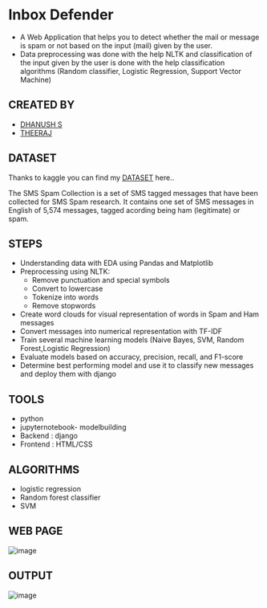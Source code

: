 
# Inbox Defender

* A Web Application that helps you to detect whether the mail or    message is spam or not based on the input (mail)
    given by the user.
* Data preprocessing was done with the help NLTK and
  classification of the input given by the user is done with the
  help classification algorithms (Random classifier, Logistic
  Regression, Support Vector Machine)
## CREATED BY

- [DHANUSH S](https://www.linkedin.com/in/dhanush-s-47b499240)
- [THEERAJ ](https://github.com/TheerajSubhakaarAS)
## DATASET
Thanks to kaggle you can find my [DATASET](https://www.kaggle.com/datasets/uciml/sms-spam-collection-dataset) here..

The SMS Spam Collection is a set of SMS tagged messages that have been collected for SMS Spam research. It contains one set of SMS messages in English of 5,574 messages, tagged acording being ham (legitimate) or spam.
## STEPS
* Understanding data with EDA using Pandas and Matplotlib
* Preprocessing using NLTK:
  * Remove punctuation and special symbols
  * Convert to lowercase
  * Tokenize into words
  * Remove stopwords
* Create word clouds for visual representation of words in Spam and Ham messages
* Convert messages into numerical representation with TF-IDF
* Train several machine learning models (Naive Bayes, SVM, Random Forest,Logistic Regression)
* Evaluate models based on accuracy, precision, recall, and F1-score
* Determine best performing model and use it to classify new messages and deploy them with django
## TOOLS
- python
- jupyternotebook- modelbuilding
- Backend  : django
- Frontend : HTML/CSS
## ALGORITHMS
- logistic regression
- Random forest classifier
- SVM
## WEB PAGE
![image](https://user-images.githubusercontent.com/115776634/216759501-6f41bd06-d82a-4709-b1d2-43334d3755ba.png)
## OUTPUT 
![image](https://user-images.githubusercontent.com/115776634/216759627-7bbde187-a445-4462-b39f-d9fd7e80a800.png)

